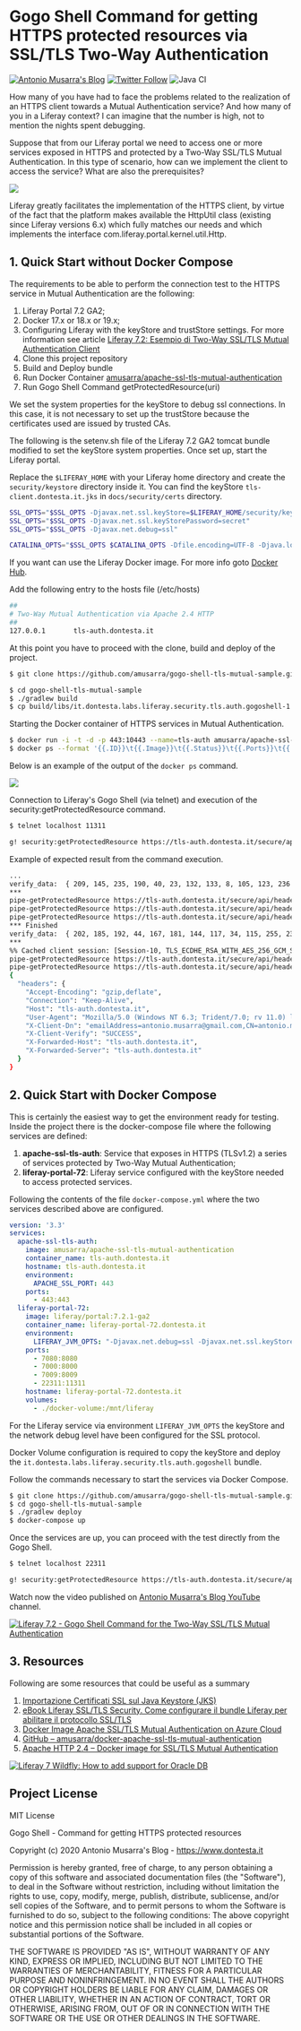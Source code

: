# Gogo Shell Command for getting HTTPS protected resources via SSL/TLS Two-Way Authentication 
[![Antonio Musarra's Blog](https://img.shields.io/badge/maintainer-Antonio_Musarra's_Blog-purple.svg?colorB=6e60cc)](https://www.dontesta.it) [![Twitter Follow](https://img.shields.io/twitter/follow/antonio_musarra.svg?style=social&label=%40antonio_musarra%20on%20Twitter&style=plastic)](https://twitter.com/antonio_musarra) ![Java CI](https://github.com/amusarra/gogo-shell-tls-mutual-sample/workflows/Java%20CI/badge.svg?branch=develop)


How many of you have had to face the problems related to the realization of an 
HTTPS client towards a Mutual Authentication service? And how many of you in a 
Liferay context? I can imagine that the number is high, not to mention 
the nights spent debugging.

Suppose that from our Liferay portal we need to access one or more services 
exposed in HTTPS and protected by a Two-Way SSL/TLS Mutual Authentication. 
In this type of scenario, how can we implement the client to access the 
service? What are also the prerequisites?

![](docs/images/Liferay_HTTPS_Two-Way_Mutual_Authentication_Client_Architecure_1.png)

Liferay greatly facilitates the implementation of the HTTPS client, 
by virtue of the fact that the platform makes available the HttpUtil 
class (existing since Liferay versions 6.x) which fully matches our needs 
and which implements the interface com.liferay.portal.kernel.util.Http.

## 1. Quick Start without Docker Compose 
The requirements to be able to perform the connection test to the HTTPS service 
in Mutual Authentication are the following:

1. Liferay Portal 7.2 GA2;
2. Docker 17.x or 18.x or 19.x;
3. Configuring Liferay with the keyStore and trustStore settings. 
For more information see article [Liferay 7.2: Esempio di Two-Way SSL/TLS Mutual Authentication Client](http://bit.ly/37S42l7)
4. Clone this project repository
5. Build and Deploy bundle
6. Run Docker Container [amusarra/apache-ssl-tls-mutual-authentication](https://hub.docker.com/r/amusarra/apache-ssl-tls-mutual-authentication)
7. Run Gogo Shell Command getProtectedResource(uri)

We set the system properties for the keyStore to debug ssl connections. 
In this case, it is not necessary to set up the trustStore because the 
certificates used are issued by trusted CAs.

The following is the setenv.sh file of the Liferay 7.2 GA2 tomcat bundle 
modified to set the keyStore system properties. Once set up, start the Liferay portal.

Replace the `$LIFERAY_HOME` with your Liferay home directory and create the 
`security/keystore` directory inside it. 
You can find the keyStore `tls-client.dontesta.it.jks` in `docs/security/certs` directory.

```bash
SSL_OPTS="$SSL_OPTS -Djavax.net.ssl.keyStore=$LIFERAY_HOME/security/keystore/tls-client.dontesta.it.jks"
SSL_OPTS="$SSL_OPTS -Djavax.net.ssl.keyStorePassword=secret"
SSL_OPTS="$SSL_OPTS -Djavax.net.debug=ssl"

CATALINA_OPTS="$SSL_OPTS $CATALINA_OPTS -Dfile.encoding=UTF-8 -Djava.locale.providers=JRE,COMPAT,CLDR -Djava.net.preferIPv4Stack=true -Duser.timezone=GMT -Xms2560m -Xmx2560m -XX:MaxNewSize=1536m -XX:MaxMetaspaceSize=768m -XX:MetaspaceSize=768m -XX:NewSize=1536m -XX:SurvivorRatio=7"
```

If you want can use the Liferay Docker image. For more info goto [Docker Hub](https://hub.docker.com/r/liferay/portal).

Add the following entry to the hosts file (/etc/hosts)

```bash
##
# Two-Way Mutual Authentication via Apache 2.4 HTTP
##
127.0.0.1       tls-auth.dontesta.it
```

At this point you have to proceed with the clone, build and deploy of the project.

```bash
$ git clone https://github.com/amusarra/gogo-shell-tls-mutual-sample.git
```

```bash
$ cd gogo-shell-tls-mutual-sample
$ ./gradlew build
$ cp build/libs/it.dontesta.labs.liferay.security.tls.auth.gogoshell-1.0.0.jar $LIFERAY_HOME/deploy
```

Starting the Docker container of HTTPS services in Mutual Authentication.

```bash
$ docker run -i -t -d -p 443:10443 --name=tls-auth amusarra/apache-ssl-tls-mutual-authentication
$ docker ps --format '{{.ID}}\t{{.Image}}\t{{.Status}}\t{{.Ports}}\t{{.Names}}'
```
Below is an example of the output of the `docker ps` command.

![](docs/images/DockerPS_TLS-AUTH_Container.png)

Connection to Liferay's Gogo Shell (via telnet) and execution of the 
security:getProtectedResource command.

```bash
$ telnet localhost 11311

g! security:getProtectedResource https://tls-auth.dontesta.it/secure/api/headers
```

Example of expected result from the command execution.

```bash
...
verify_data:  { 209, 145, 235, 190, 40, 23, 132, 133, 8, 105, 123, 236 }
***
pipe-getProtectedResource https://tls-auth.dontesta.it/secure/api/headers, WRITE: TLSv1.2 Handshake, length = 40
pipe-getProtectedResource https://tls-auth.dontesta.it/secure/api/headers, READ: TLSv1.2 Change Cipher Spec, length = 25
pipe-getProtectedResource https://tls-auth.dontesta.it/secure/api/headers, READ: TLSv1.2 Handshake, length = 40
*** Finished
verify_data:  { 202, 185, 192, 44, 167, 181, 144, 117, 34, 115, 255, 238 }
***
%% Cached client session: [Session-10, TLS_ECDHE_RSA_WITH_AES_256_GCM_SHA384]
pipe-getProtectedResource https://tls-auth.dontesta.it/secure/api/headers, READ: TLSv1.2 Application Data, length = 864
pipe-getProtectedResource https://tls-auth.dontesta.it/secure/api/headers, setSoTimeout(0) called
{
  "headers": {
    "Accept-Encoding": "gzip,deflate",
    "Connection": "Keep-Alive",
    "Host": "tls-auth.dontesta.it",
    "User-Agent": "Mozilla/5.0 (Windows NT 6.3; Trident/7.0; rv 11.0) like Gecko",
    "X-Client-Dn": "emailAddress=antonio.musarra@gmail.com,CN=antonio.musarra@gmail.com,OU=IT Labs,O=Antonio Musarra Digital Personal Certificate,ST=Italy,L=Bronte,C=IT",
    "X-Client-Verify": "SUCCESS",
    "X-Forwarded-Host": "tls-auth.dontesta.it",
    "X-Forwarded-Server": "tls-auth.dontesta.it"
  }
}
```

## 2. Quick Start with Docker Compose
This is certainly the easiest way to get the environment ready for testing.
Inside the project there is the docker-compose file where the following services are defined:

1. **apache-ssl-tls-auth**: Service that exposes in HTTPS (TLSv1.2) a series of 
services protected by Two-Way Mutual Authentication;
2. **liferay-portal-72**: Liferay service configured with the keyStore needed 
to access protected services.

Following the contents of the file `docker-compose.yml` where the two services described above are configured.

```yaml
version: '3.3'
services:
  apache-ssl-tls-auth:
    image: amusarra/apache-ssl-tls-mutual-authentication
    container_name: tls-auth.dontesta.it
    hostname: tls-auth.dontesta.it
    environment:
      APACHE_SSL_PORT: 443
    ports: 
      - 443:443
  liferay-portal-72:
    image: liferay/portal:7.2.1-ga2
    container_name: liferay-portal-72.dontesta.it
    environment: 
      LIFERAY_JVM_OPTS: "-Djavax.net.debug=ssl -Djavax.net.ssl.keyStorePassword=secret -Djavax.net.ssl.keyStore=/opt/liferay/security/keystore/tls-client.dontesta.it.jks"
    ports:
      - 7080:8080
      - 7000:8000
      - 7009:8009
      - 22311:11311
    hostname: liferay-portal-72.dontesta.it
    volumes:
      - ./docker-volume:/mnt/liferay
```
For the Liferay service via environment `LIFERAY_JVM_OPTS` the keyStore and the network debug level have been configured for the SSL protocol.

Docker Volume configuration is required to copy the keyStore and deploy the `it.dontesta.labs.liferay.security.tls.auth.gogoshell` bundle.

Follow the commands necessary to start the services via Docker Compose.

```bash
$ git clone https://github.com/amusarra/gogo-shell-tls-mutual-sample.git
$ cd gogo-shell-tls-mutual-sample
$ ./gradlew deploy
$ docker-compose up
```

Once the services are up, you can proceed with the test directly from the Gogo Shell.

```bash
$ telnet localhost 22311

g! security:getProtectedResource https://tls-auth.dontesta.it/secure/api/headers
```

Watch now the video published on [Antonio Musarra's Blog YouTube](https://www.youtube.com/channel/UC5D3_EtVPbZYUhrUcEK_THA) channel.

[![Liferay 7.2 - Gogo Shell Command for the Two-Way SSL/TLS Mutual Authentication](https://img.youtube.com/vi/Etc2_Dm0M98/0.jpg)](https://www.youtube.com/watch?v=Etc2_Dm0M98)

## 3. Resources
Following are some resources that could be useful as a summary

1. [Importazione Certificati SSL sul Java Keystore (JKS)](http://bit.ly/2to0ed9)
2. [eBook Liferay SSL/TLS Security. Come configurare il bundle Liferay per abilitare il protocollo SSL/TLS](http://bit.ly/2Xan9q9)
3. [Docker Image Apache SSL/TLS Mutual Authentication on Azure Cloud](http://bit.ly/2Sm5dU7)
4. [GitHub – amusarra/docker-apache-ssl-tls-mutual-authentication](http://bit.ly/2VjbJ1x)
5. [Apache HTTP 2.4 – Docker image for SSL/TLS Mutual Authentication](https://www.youtube.com/watch?v=VIRWJjqb0y0)

[![Liferay 7 Wildfly: How to add support for Oracle DB](https://img.youtube.com/vi/VIRWJjqb0y0/0.jpg)](https://www.youtube.com/watch?v=VIRWJjqb0y0)

## Project License
MIT License

Gogo Shell - Command for getting HTTPS protected resources

Copyright (c) 2020 Antonio Musarra's Blog - https://www.dontesta.it

Permission is hereby granted, free of charge, to any person obtaining a copy of
this software and associated documentation files (the "Software"), to deal in the
Software without restriction, including without limitation the rights to use,
copy, modify, merge, publish, distribute, sublicense, and/or sell copies of the
Software, and to permit persons to whom the Software is furnished to do so,
subject to the following conditions:
The above copyright notice and this permission notice shall be included in all
copies or substantial portions of the Software.

THE SOFTWARE IS PROVIDED "AS IS", WITHOUT WARRANTY OF ANY KIND, EXPRESS OR
IMPLIED, INCLUDING BUT NOT LIMITED TO THE WARRANTIES OF MERCHANTABILITY,
FITNESS FOR A PARTICULAR PURPOSE AND NONINFRINGEMENT. IN NO EVENT SHALL THE
AUTHORS OR COPYRIGHT HOLDERS BE LIABLE FOR ANY CLAIM, DAMAGES OR OTHER LIABILITY,
WHETHER IN AN ACTION OF CONTRACT, TORT OR OTHERWISE, ARISING FROM, OUT OF OR IN
CONNECTION WITH THE SOFTWARE OR THE USE OR OTHER DEALINGS IN THE SOFTWARE.
